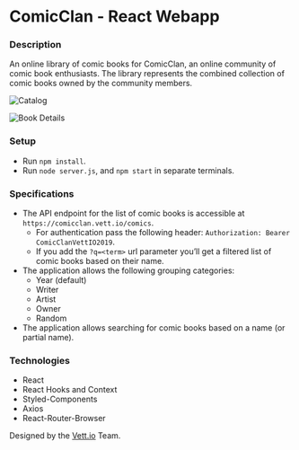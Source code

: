 # ComicClan - React Webapp

### Description

An online library of comic books for ComicClan, an online community of comic book enthusiasts. The library represents the combined collection of comic books owned by the community members.

![Catalog]('./src/assets/comic-clan-1.png')

![Book Details]('./src/assets/comic-clan-2.png')

### Setup

- Run ```npm install```.
- Run  ```node server.js```, and ```npm start``` in separate terminals.

### Specifications

- The API endpoint for the list of comic books is accessible at `https://comicclan.vett.io/comics`. 
  - For authentication pass the following header:  `Authorization: Bearer ComicClanVettIO2019`.
  - If you add the `?q=<term>` url parameter you’ll get a filtered list of comic books based on their name.
- The application allows the following grouping categories:
  - Year (default)
  - Writer
  - Artist
  - Owner
  - Random
- The application allows searching for comic books based on a name (or partial name).

### Technologies

- React
- React Hooks and Context
- Styled-Components
- Axios
- React-Router-Browser

Designed by the [Vett.io](https://vett.io) Team.
